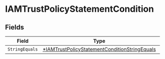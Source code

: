 # IAMTrustPolicyStatementCondition


## Fields

| Field                                                                                                                | Type                                                                                                                 | Required                                                                                                             | Description                                                                                                          |
| -------------------------------------------------------------------------------------------------------------------- | -------------------------------------------------------------------------------------------------------------------- | -------------------------------------------------------------------------------------------------------------------- | -------------------------------------------------------------------------------------------------------------------- |
| `StringEquals`                                                                                                       | [*IAMTrustPolicyStatementConditionStringEquals](../../models/shared/iamtrustpolicystatementconditionstringequals.md) | :heavy_minus_sign:                                                                                                   | N/A                                                                                                                  |